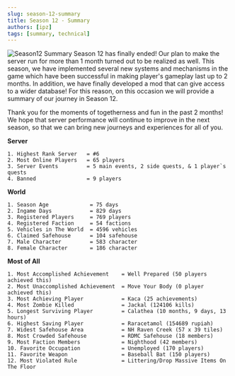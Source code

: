 ```yaml
---
slug: season-12-summary
title: Season 12 - Summary
authors: [ipz]
tags: [summary, technical]
---
```


![Season12 Summary](https://cdn.discordapp.com/attachments/1057237079089750036/1057237079249145856/Season12_Summary.png)
Season 12 has finally ended! Our plan to make the server run for more than 1 month turned out to be realized as well. This season, we have implemented several new systems and mechanisms in the game which have been successful in making player's gameplay last up to 2 months. In addition, we have finally developed a mod that can give access to a wider database! For this reason, on this occasion we will provide a summary of our journey in Season 12.

Thank you for the moments of togetherness and fun in the past 2 months! We hope that server performance will continue to improve in the next season, so that we can bring new journeys and experiences for all of you.

**Server**
```
1. Highest Rank Server   = #6
2. Most Online Players   = 65 players
3. Server Events         = 5 main events, 2 side quests, & 1 player`s quests
4. Banned                = 9 players
```
**World**
```
1. Season Age             = 75 days
2. Ingame Days            = 829 days
3. Registered Players     = 769 players
4. Registered Faction     = 54 factions
5. Vehicles in The World  = 4596 vehicles
6. Claimed Safehouse      = 104 safehouse
7. Male Character         = 583 character
8. Female Character       = 186 character
```
**Most of All**
```
1. Most Accomplished Achievement    = Well Prepared (50 players achieved this)
2. Most Unaccomplished Achievement  = Move Your Body (0 player achieved this)
3. Most Achieving Player            = Kaca (25 achievements)
4. Most Zombie Killed               = Jackal (124106 kills)
5. Longest Surviving Player         = Calathea (10 months, 9 days, 13 hours)
6. Highest Saving Player            = Raracetamol (154689 rupiah)
7. Widest Safehouse Area            = NH Raven Creek (57 x 39 tiles)
8. Most Crowded Safehouse           = RDMC Safehouse (18 members)
9. Most Faction Members             = Nighthood (42 members)
10. Favorite Occupation             = Unemployed (170 players)
11. Favorite Weapon                 = Baseball Bat (150 players)
12. Most Violated Rule              = Littering/Drop Massive Items On The Floor
```

